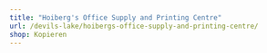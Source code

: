 ```yaml
---
title: "Hoiberg's Office Supply and Printing Centre"
url: /devils-lake/hoibergs-office-supply-and-printing-centre/
shop: Kopieren
---
```

